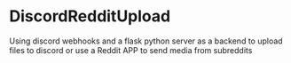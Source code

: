 # DiscordRedditUpload
Using discord webhooks and a flask python server as a backend to upload files to discord or use a Reddit APP to send media from subreddits
